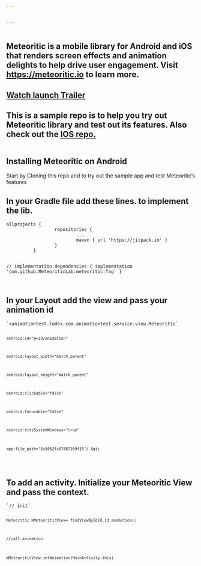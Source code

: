 ```yaml
---


---
```


<p><img src="https://d2mxuefqeaa7sj.cloudfront.net/s_4F771F769096EE6EDB712E8AF4AF4302AE6A389FE925C26583BAD1B21CA44E72_1552205499003_Covers.png" alt=""></p>
<h2 id="meteoritic-is-a-mobile-library-for-android-and-ios-that-renders-screen-effects-and-animation-delights-to-help-drive-user-engagement.-visit-httpsmeteoritic.io-to-learn-more.">Meteoritic is a mobile library for Android and iOS that renders screen effects and animation delights to help drive user engagement. Visit <a href="https://meteoritic.io">https://meteoritic.io</a> to learn more.</h2>
<h2 id="watch-launch-trailer"><a href="https://drive.google.com/open?id=1IHnqdKQPIM7zFus2pNfnUySjbmvByK8a">Watch launch Trailer</a></h2>
<h2 id="this-is-a-sample-repo-is-to-help-you-try-out-meteoritic-library-and-test-out-its-features.-also-check-out-the-ios-repo.">This is a sample repo is to help you try out Meteoritic library and test out its features. Also check out the <a href="https://paper.dropbox.com/doc/GitHub-Description--AY30cKGcAoCvdqobRb2lJe79Ag-cKyK2x4XZNNb5YvGDw2z5#:uid=277155670363393859598995&amp;h2=IOS">IOS repo.</a></h2>
<p><img src="https://d2mxuefqeaa7sj.cloudfront.net/s_BA7530E4BD98B6BA75BDBC3F98D63BE732EC542E67CA0C167FE79685411A5908_1547883458665_Box-Of-Gifts.gif" alt=""><img src="https://d2mxuefqeaa7sj.cloudfront.net/s_BA7530E4BD98B6BA75BDBC3F98D63BE732EC542E67CA0C167FE79685411A5908_1547883533002_Dangling-Astronaut-.gif" alt=""><img src="https://d2mxuefqeaa7sj.cloudfront.net/s_BA7530E4BD98B6BA75BDBC3F98D63BE732EC542E67CA0C167FE79685411A5908_1547883922082_jumping-Sports.gif" alt=""></p>
<h2 id="installing-meteoritic-on-android">Installing Meteoritic on Android</h2>
<p>Start by Cloning this repo and to try out the sample app and test Meteoritic’s features</p>
<h2 id="in-your-gradle-file-add-these-lines.-to-implement-the-lib.">In your Gradle file add these lines. to implement the lib.</h2>
<pre><code>allprojects {
                  repositories {
                          ...
                          maven { url 'https://jitpack.io' }
                  }
          }

  // implementation
  dependencies {
  implementation 'com.github.MeteoriticLab:meteoritic:Tag'
   }
</code></pre>
<p><img src="https://d2mxuefqeaa7sj.cloudfront.net/s_4F771F769096EE6EDB712E8AF4AF4302AE6A389FE925C26583BAD1B21CA44E72_1549882533743_Gradle.jpg" alt=""></p>
<h2 id="in-your-layout-add-the-view-and-pass-your-animation-id">In your Layout add the view and pass your animation id</h2>
<pre><code>`&lt;animationtest.lodex.com.animationtest.service.view.Meteoritic`

`android:id="@+id/animation"`

`android:layout_width="match_parent"`

`android:layout_height="match_parent"`

`android:clickable="false"`

`android:focusable="false"`

`android:fitsSystemWindows="true"`

`app:file_path="5c5052fc87887269f15"/ &gt;`
</code></pre>
<p><img src="https://d2mxuefqeaa7sj.cloudfront.net/s_4F771F769096EE6EDB712E8AF4AF4302AE6A389FE925C26583BAD1B21CA44E72_1549882567843_Layout.jpg" alt=""></p>
<p><img src="https://d2mxuefqeaa7sj.cloudfront.net/s_4F771F769096EE6EDB712E8AF4AF4302AE6A389FE925C26583BAD1B21CA44E72_1549882737019_FD5519B8-DEC0-42E5-8176-AAE7857C2750.png.jpg" alt=""></p>
<h2 id="to-add-an-activity.-initialize-your-meteoritic-view-and-pass-the-context.">To add an activity. Initialize your Meteoritic View and pass the context.</h2>
<pre><code>`// init`

`Meteoritic mMeteoriticView= findViewById(R.id.animation);`

`//call animation`

`mMeteoriticView.setAnimation(MainActivity.this)`
</code></pre>
<p><img src="https://d2mxuefqeaa7sj.cloudfront.net/s_4F771F769096EE6EDB712E8AF4AF4302AE6A389FE925C26583BAD1B21CA44E72_1549882572451_view.jpg" alt=""></p>

